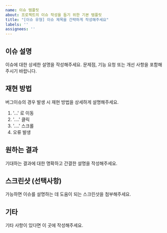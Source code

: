 ```yaml
---
name: 이슈 템플릿
about: 프로젝트의 이슈 작성을 돕기 위한 기본 템플릿
title: "[이슈 유형] 이슈 제목을 간략하게 작성해주세요"
labels: ''
assignees: ''
---
```


## 이슈 설명
이슈에 대한 상세한 설명을 작성해주세요. 문제점, 기능 요청 또는 개선 사항을 포함해 주시기 바랍니다.

## 재현 방법
버그이슈의 경우 발생 시 재현 방법을 상세하게 설명해주세요.

1. '...' 로 이동
2. '....' 클릭
3. '....' 스크롤
4. 오류 발생

## 원하는 결과
기대하는 결과에 대한 명확하고 간결한 설명을 작성해주세요.

## 스크린샷 (선택사항)
가능하면 이슈를 설명하는 데 도움이 되는 스크린샷을 첨부해주세요.

## 기타
기타 사항이 있다면 이 곳에 작성해주세요.
